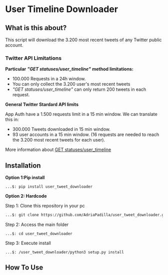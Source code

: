 # User Timeline Downloader

## What is this about?

This script will download the 3.200 most recent tweets of any Twitter public account.

### Twitter API Limitations 

**Particular** ***"GET statuses/user_timeline"*** **method limitations:**

+ 100.000 Requests in a 24h window.
+ You can only collect the 3.200 user's most recent tweets
+ *"GET statuses/user_timeline"* can only return 200 tweets in each request.

**General Twitter Stardard API limits**

App Auth have a 1.500 requests limit in a 15 min window.
We can translate this in:
* 300.000 Tweets downloaded in 15 min window.
* 93 user accounts in a 15 min window. (16 requests are needed to reach the 3.200 most recent tweets for each user).

More information about [GET statuses/user_timeline](https://developer.twitter.com/en/docs/tweets/timelines/api-reference/get-statuses-user_timeline "Twitter Developer Documentation")

## Installation

**Option 1:Pip install**

```Terminal
...$: pip install user_tweet_downloader
````

**Option 2: Hardcode**

Step 1: Clone this repository in your pc
```bash
...$: git clone https://github.com/AdriaPadilla/user_tweet_downloader.git 
```
Step 2: Access the main folder
```
...$: cd user_tweet_downloader
```
Step 3: Execute install
```
...$: /user_tweet_downloader/python3 setup.py install
```

## How To Use

